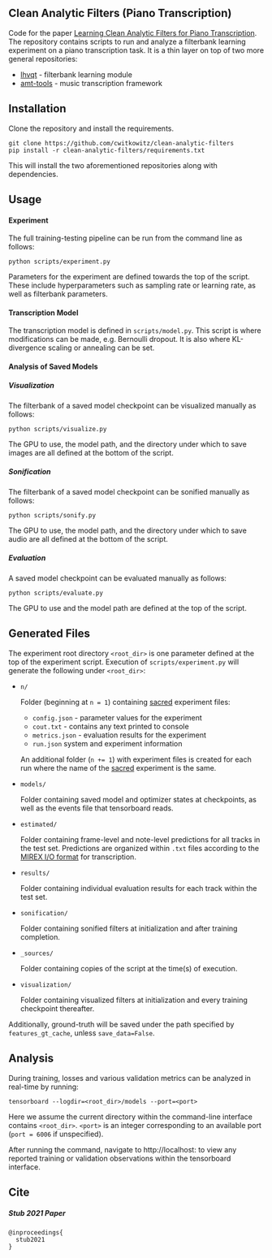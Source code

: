 ## Clean Analytic Filters (Piano Transcription)
Code for the paper [Learning Clean Analytic Filters for Piano Transcription](www.stub.com).
The repository contains scripts to run and analyze a filterbank learning experiment on a piano transcription task.
It is a thin layer on top of two more general repositories:
 - [lhvqt](https://github.com/cwitkowitz/lhvqt) - filterbank learning module
 - [amt-tools](https://github.com/cwitkowitz/amt-tools) - music transcription framework

## Installation
Clone the repository and install the requirements.
```
git clone https://github.com/cwitkowitz/clean-analytic-filters
pip install -r clean-analytic-filters/requirements.txt
```

This will install the two aforementioned repositories along with dependencies.

## Usage
#### Experiment
The full training-testing pipeline can be run from the command line as follows:
```
python scripts/experiment.py
```

Parameters for the experiment are defined towards the top of the script.
These include hyperparameters such as sampling rate or learning rate, as well as filterbank parameters.

#### Transcription Model
The transcription model is defined in ```scripts/model.py```.
This script is where modifications can be made, e.g. Bernoulli dropout.
It is also where KL-divergence scaling or annealing can be set.

#### Analysis of Saved Models
##### Visualization
The filterbank of a saved model checkpoint can be visualized manually as follows:
```
python scripts/visualize.py
```

The GPU to use, the model path, and the directory under which to save images are all defined at the bottom of the script.

##### Sonification
The filterbank of a saved model checkpoint can be sonified manually as follows:
```
python scripts/sonify.py
```

The GPU to use, the model path, and the directory under which to save audio are all defined at the bottom of the script.

##### Evaluation
A saved model checkpoint can be evaluated manually as follows:
```
python scripts/evaluate.py
```

The GPU to use and the model path are defined at the top of the script.

## Generated Files
The experiment root directory ```<root_dir>``` is one parameter defined at the top of the experiment script.
Execution of ```scripts/experiment.py``` will generate the following under ```<root_dir>```:
 - ```n/```

    Folder (beginning at ```n = 1```) containing [sacred](https://sacred.readthedocs.io/en/stable/quickstart.html) experiment files:
 
     - ```config.json``` - parameter values for the experiment
     - ```cout.txt``` - contains any text printed to console
     - ```metrics.json``` - evaluation results for the experiment
     - ```run.json``` system and experiment information

    An additional folder (```n += 1```) with experiment files is created for each run where the name of the [sacred](https://sacred.readthedocs.io/en/stable/quickstart.html) experiment is the same. 

 - ```models/```

    Folder containing saved model and optimizer states at checkpoints, as well as the events file that tensorboard reads.

 - ```estimated/```

    Folder containing frame-level and note-level predictions for all tracks in the test set.
    Predictions are organized within ```.txt``` files according to the [MIREX I/O format](https://www.music-ir.org/mirex/wiki/2020:Multiple_Fundamental_Frequency_Estimation_%26_Tracking) for transcription.

 - ```results/```

    Folder containing individual evaluation results for each track within the test set.

 - ```sonification/```

    Folder containing sonified filters at initialization and after training completion.

 - ```_sources/```

    Folder containing copies of the script at the time(s) of execution.

 - ```visualization/```

    Folder containing visualized filters at initialization and every training checkpoint thereafter.

Additionally, ground-truth will be saved under the path specified by ```features_gt_cache```, unless ```save_data=False```.

## Analysis
During training, losses and various validation metrics can be analyzed in real-time by running:
```
tensorboard --logdir=<root_dir>/models --port=<port>
```
Here we assume the current directory within the command-line interface contains ```<root_dir>```.
 ```<port>``` is an integer corresponding to an available port (```port = 6006``` if unspecified).

After running the command, navigate to http://localhost:<port> to view any reported training or validation observations within the tensorboard interface.

## Cite
##### Stub 2021 Paper
```
@inproceedings{
  stub2021
}
```
